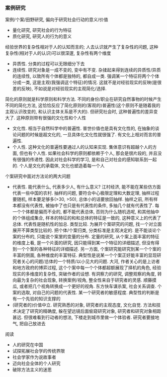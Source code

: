 ### 案例研究

案例/个案/田野研究, 偏向于研究社会行动的意义/价值

- 量化研究, 研究社会的行为特征
- 质化研究, 研究人的行为的意义

经验世界的复杂性相对于人的认知而言的; 人去认识就产生了复杂性的问题, 这种复杂性(相对于人的认识)可以很深邃, 复杂性有两个维度
- 异质性. 分类的过程可以无限细分下去
- 连续性. 研究对象是一成不变的, 变中有不变.
杂揉起来得到连续的异质性/异质的连续性, 以致所有个体都是独特的, 都自成一类. 强调某一个特征将两个个体分成一类, 这是主观(我强调这个特征)的情况. 这就不是对经验现实的反映(是很差的反映), 不如说是对经验现实的主观简化/选择.

简化的原则就是科学原则和科学方法. 不同的身份/职业在研究自然事物的时候产生不同的简化方法, 这恰恰反应了简化原则的(客观的)普遍性(这个原则不是随着我的主观认识改变的, 和认识主体关系是不大的). 但研究社会时, 这种普遍性的差异变大了. 这种原则带有很强的文化性和个人性
- 文化性. 相当于自然科学中的普遍性. 普世价值也是具有文化性的, 在抽象的谈论问题的时候是超文化的, 一旦具体化文化性就很强了. 有文化上相对而言的普遍性.
- 个人性. 这种文化的普遍性要通过人的认知来实现. 集体意识有超越个人的方面, 但也有个人性. 如果社会科学的原则都依赖于个人, 那会是很片段的, 并且没有很强的传递性. 因此对社会科学的学习, 是和自己对社会的感知联系到一起的. 个人是文化的承载体, 文化也塑造着每一个人

个案研究中面对方法论的两大问题
- 代表性. 能代表什么, 代表多少人, 有什么意义? 江村经济, 能不能在某些仿方面代表一些中国的农村. 抽样的问题, 要符合中心极限定理和大数定理, 抽样过程要随机, 样本要足够多(>30, >50), 总体小的话要放回抽样. 抽样之前, 所有样本都没有代表性, 被抽中了也只是有代表性的条件, 多抽几个就有代表性了. 每一个个体都是偏而不全的, 都不能代表总体, 否则为什么随机选呢, 和其他抽中的个体组成集合, 样本的特征的和和总体的特征是一致的, 这种意义上的代表了总体. 代表性是随机性的加总. 类型比较. 为展开个案研究的问题, 找一个对立面展开不算类型比较的. 把个体/个案归类, 分类标准是主观决定的. 是不能谈论个案的分布的, 只能说个案里的变量的分布. 定量的研究, 从个案上面丰富的特征的维度上看, 是一个片面的研究, 因只能得到某一个特征的详细描述, 但没有得到一个个案的各种特征的详细描述. 另一方面, 个案研究能研究到某一个个案的丰富的侧面, 各种维度的丰富特征. 典型性是说某一个个案正好能丰富的显现研究者关心的问题/总体的一个特质/以小见大的问题. 大河, 作者关心的是上访者和地方政府的博弈过程, 这个个案中每一个个体都超额展现了择机的角色, 经验现实的多维度的复杂性, 突破作者的设想. 有洞察力的研究, 调整观察的角度, 转向最为复杂的社会现象, 转换案例/视角, 整全性来自于研究者的灵感. 顺藤摸瓜, 或者把几个视角转换成一个更好的视角. 东方快车谋杀案, 社会关系调查. 个案的选取, 对自己的问题的代表性. 某一个研究者的敏感程度. 典型性的判断是有一个先验的知识支撑的
- (研究者的)价值中立. 研究熟悉的对象, 研究者的主观态度, 文化自觉. 方法和技术决定了研究的精确度, 躲在望远镜后面偷窥研究对象, 研究者和研究对象相距甚远. 但很难看到行动者的想法, 下楼走到城市里做一个体验者. 研究者要接地气, 把自己放进去

阅读
- 人的研究在中国
- 试探拓展社会学的传统界限
- 社会学家作为说故事者
- 迈向社会全体的个人研究
- 破除方法主义的迷思
